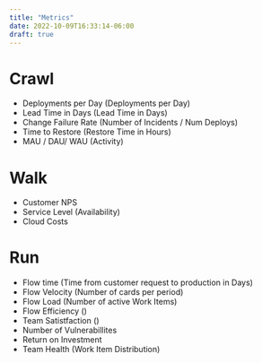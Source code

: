 ```yaml
---
title: "Metrics"
date: 2022-10-09T16:33:14-06:00
draft: true
---
```


# Crawl

- Deployments per Day (Deployments per Day)
- Lead Time in Days (Lead Time in Days)
- Change Failure Rate (Number of Incidents / Num Deploys)
- Time to Restore (Restore Time in Hours)
- MAU / DAU/ WAU (Activity)

# Walk

- Customer NPS
- Service Level (Availability)
- Cloud Costs

# Run

- Flow time (Time from customer request to production in Days)
- Flow Velocity (Number of cards per period)
- Flow Load (Number of active Work Items)
- Flow Efficiency ()
- Team Satistfaction ()
- Number of Vulnerabillites
- Return on Investment
- Team Health (Work Item Distribution)

